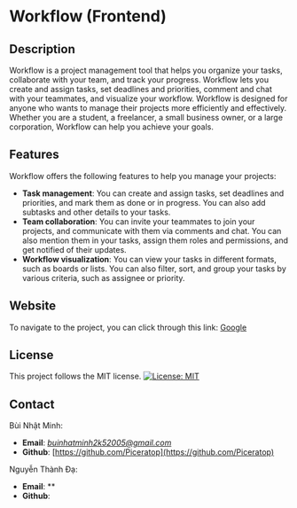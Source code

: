 # Workflow (Frontend)
## Description
Workflow is a project management tool that helps you organize your tasks, collaborate with your team, and track your progress. Workflow lets you create and assign tasks, set deadlines and priorities, comment and chat with your teammates, and visualize your workflow. Workflow is designed for anyone who wants to manage their projects more efficiently and effectively. Whether you are a student, a freelancer, a small business owner, or a large corporation, Workflow can help you achieve your goals.

## Features
Workflow offers the following features to help you manage your projects:

- **Task management**: You can create and assign tasks, set deadlines and priorities, and mark them as done or in progress. You can also add subtasks and other details to your tasks.
- **Team collaboration**: You can invite your teammates to join your projects, and communicate with them via comments and chat. You can also mention them in your tasks, assign them roles and permissions, and get notified of their updates.
- **Workflow visualization**: You can view your tasks in different formats, such as boards or lists. You can also filter, sort, and group your tasks by various criteria, such as assignee or priority.

## Website
To navigate to the project, you can click through this link: [Google](https://google.com)

## License
This project follows the MIT license. [![License: MIT](https://img.shields.io/badge/License-MIT-yellow.svg)](https://opensource.org/licenses/MIT)

## Contact
Bùi Nhật Minh:
- **Email**: *buinhatminh2k52005@gmail.com*
- **Github**: [https://github.com/Piceratop](https://github.com/Piceratop)

Nguyễn Thành Đạ:
- **Email**: **
- **Github**: []()
